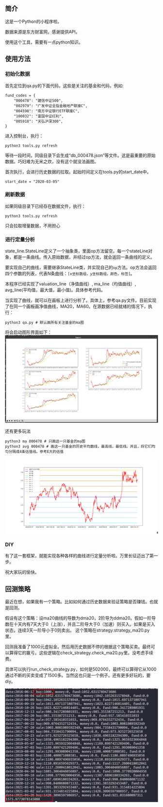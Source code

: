 ## 简介
这是一个Python的小程序啦。

数据来源是东方财富网，感谢提供API。

使用这个工具，需要有一点python知识。

## 使用方法
### 初始化数据
首先定位到qa.py的下面代码，这些是关注的基金和代码，例如:
```
fund_codes = {
    "000478": "建信中证500",
    "002979": "广发中证全指金融地产联接C",
    "004598": "南方中证银行ETF联接C",
    "100032": "富国中证红利",
    "005918": "天弘沪深300",
}
```
进入控制台，执行：
```
python3 tools.py refresh
```

等待一段时间，同级目录下会生成“db_000478.json”等文件。这是最重要的原始数据。巧妇难为无米之炊，没有这个就没法画图。

首次执行，会进行历史数据的拉取。起始时间定义在tools.py的start_date中。
```
start_date = "2020-03-05"
```

### 刷新数据
如果同级目录下已经存在数据文件，执行：
```
python3 tools.py refresh
```
只会拉取增量数据，不用担心

### 进行定量分析
state_line.StateLine定义了一个抽象类，里面op方法留空。每一个stateLine对象，都是一条曲线。传入原始数据，并经过op方法，就会返回一条曲线的定义。

要实现自己的曲线，需要继承StateLine类，并实现自己的`op`方法。op方法会返回四个参数的列表，代表N条曲线：`[x坐标数组，y坐标数组，颜色，标签]`。

本程序已经实现了valuation_line（净值曲线）, ma_line（均值曲线）, avg_line(平均值，最大值，最小值)。具体参考代码。

当实现了曲线，就可以在画板上进行分析了。具体上，参考qa.py文件。目前实现了在同一个画板画净值曲线，MA20，MA60。在源数据已经就绪的情况下，执行：
```
python3 qa.py # 默认画所有关注基金的ma图
```
将会启动图形界面如下：
![](./example.png)

还有更多玩法
```
python3 ma 000478 # 只画这一只基金的ma图
python3 avg 000478 # 画这一只基金的历史平均数线，最高线，最低线。并且，将它们均匀分隔成4条估值线。参考E大的估值
```
![](./avg_line.png)

### DIY
有了这一套框架，就能实现各种各样的曲线进行定量分析啦。万里长征迈出了第一步。

祝大家玩的愉快。


## 回测策略
最近在想，如果我有一个策略。比如如何通过历史数据来验证策略是否赚钱。也就是回测。

假设有这个策略：设ma20曲线的导数为dma20，2阶导为ddma20。假如一阶导数在十天内有7天大于0（上涨），并且二阶导大于0（加速）则买入。如果是买入状态，连续3天一阶导小于0则卖出。
这个策略在strategy.strategy_ma20.py里。

回测我准备了1000元虚拟金。然后用历史数据不停的根据这个策略买卖。最终可以算得它的赢亏。这些逻辑在check_strategy.check_ma20.py里。没考虑手续费。

具体可以执行run_check_strategy.py，如何是502000，最终可以算得它从1000通过不断的买卖变成了1500多。当然这也只是一个例子。还有更多好玩的，要diy。

![](./check_ma20.png)